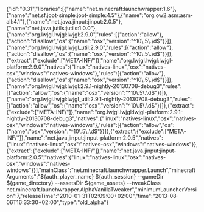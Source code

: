 {"id":"0.31","libraries":[{"name":"net.minecraft:launchwrapper:1.6"},{"name":"net.sf.jopt-simple:jopt-simple:4.5"},{"name":"org.ow2.asm:asm-all:4.1"},{"name":"net.java.jinput:jinput:2.0.5"},{"name":"net.java.jutils:jutils:1.0.0"},{"name":"org.lwjgl.lwjgl:lwjgl:2.9.0","rules":[{"action":"allow"},{"action":"disallow","os":{"name":"osx","version":"^10\\.5\\.\\d$"}}]},{"name":"org.lwjgl.lwjgl:lwjgl_util:2.9.0","rules":[{"action":"allow"},{"action":"disallow","os":{"name":"osx","version":"^10\\.5\\.\\d$"}}]},{"extract":{"exclude":["META-INF/"]},"name":"org.lwjgl.lwjgl:lwjgl-platform:2.9.0","natives":{"linux":"natives-linux","osx":"natives-osx","windows":"natives-windows"},"rules":[{"action":"allow"},{"action":"disallow","os":{"name":"osx","version":"^10\\.5\\.\\d$"}}]},{"name":"org.lwjgl.lwjgl:lwjgl:2.9.1-nightly-20130708-debug3","rules":[{"action":"allow","os":{"name":"osx","version":"^10\\.5\\.\\d$"}}]},{"name":"org.lwjgl.lwjgl:lwjgl_util:2.9.1-nightly-20130708-debug3","rules":[{"action":"allow","os":{"name":"osx","version":"^10\\.5\\.\\d$"}}]},{"extract":{"exclude":["META-INF/"]},"name":"org.lwjgl.lwjgl:lwjgl-platform:2.9.1-nightly-20130708-debug3","natives":{"linux":"natives-linux","osx":"natives-osx","windows":"natives-windows"},"rules":[{"action":"allow","os":{"name":"osx","version":"^10\\.5\\.\\d$"}}]},{"extract":{"exclude":["META-INF/"]},"name":"net.java.jinput:jinput-platform:2.0.5","natives":{"linux":"natives-linux","osx":"natives-osx","windows":"natives-windows"}},{"extract":{"exclude":["META-INF/"]},"name":"net.java.jinput:jinput-platform:2.0.5","natives":{"linux":"natives-linux","osx":"natives-osx","windows":"natives-windows"}}],"mainClass":"net.minecraft.launchwrapper.Launch","minecraftArguments":"${auth_player_name} ${auth_session} --gameDir ${game_directory} --assetsDir ${game_assets} --tweakClass net.minecraft.launchwrapper.AlphaVanillaTweaker","minimumLauncherVersion":7,"releaseTime":"2010-01-31T02:09:00+02:00","time":"2013-08-06T16:33:30+02:00","type":"old_alpha"}


